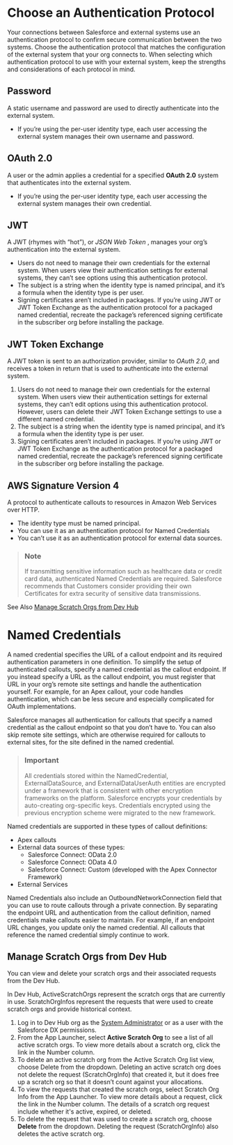 # Choose an Authentication Protocol

Your connections between Salesforce and external systems use an authentication protocol to confirm secure communication between the two systems.
Choose the authentication protocol that matches the configuration of the external system that your org connects to. 
When selecting which authentication protocol to use with your external system, keep the strengths and considerations of each protocol in mind.

## Password

A static username and password are used to directly authenticate into the external system.
-  If you’re using the per-user identity type, each user accessing the external system manages their own username and password.

## OAuth 2.0

A user or the admin applies a credential for a specified **OAuth 2.0** system that authenticates into the external system.
-  If you’re using the per-user identity type, each user accessing the external system manages their own credential.

## JWT

A JWT (rhymes with “hot”), or _JSON Web Token_ , manages your org’s authentication into the external system.
-  Users do not need to manage their own credentials for the external system. When users view their authentication settings for external systems, 
they can’t see options using this authentication protocol.
-  The subject is a string when the identity type is named principal, and it’s a formula when the identity type is per user.
-  Signing certificates aren’t included in packages. If you’re using JWT or JWT Token Exchange as the authentication protocol for 
a packaged named credential, recreate the package’s referenced signing certificate in the subscriber org before installing the package.

## JWT Token Exchange

A JWT token is sent to an authorization provider, similar to _OAuth 2.0_, and receives a token in return that is used to authenticate into the external system.
1.  Users do not need to manage their own credentials for the external system. When users view their authentication settings for external systems, 
they can’t edit options using this authentication protocol. However, users can delete their JWT Token Exchange settings to use a different named credential.
1.  The subject is a string when the identity type is named principal, and it’s a formula when the identity type is per user.
1.  Signing certificates aren’t included in packages. If you’re using JWT or JWT Token Exchange as the authentication protocol for a packaged named 
credential, recreate the package’s referenced signing certificate in the subscriber org before installing the package.

## AWS Signature Version 4

A protocol to authenticate callouts to resources in Amazon Web Services over HTTP.
-  The identity type must be named principal.
-  You can use it as an authentication protocol for Named Credentials
-  You can’t use it as an authentication protocol for external data sources.

>  ### Note
>  If transmitting sensitive information such as healthcare data or credit card data, authenticated Named Credentials are required. 
Salesforce recommends that Customers consider providing their own Certificates for extra security of sensitive data transmissions.

See Also [Manage Scratch Orgs from Dev Hub](#manage-scratch-orgs-from-dev-hub)

# Named Credentials

A named credential specifies the URL of a callout endpoint and its required authentication parameters in one definition. 
To simplify the setup of authenticated callouts, specify a named credential as the callout endpoint. If you instead specify a URL as the callout 
endpoint, you must register that URL in your org’s remote site settings and handle the authentication yourself. For example, for an Apex callout, 
your code handles authentication, which can be less secure and especially complicated for OAuth implementations.

Salesforce manages all authentication for callouts that specify a named credential as the callout endpoint so that you don’t have to. 
You can also skip remote site settings, which are otherwise required for callouts to external sites, for the site defined in the named credential.

>  ### Important
>  All credentials stored within the NamedCredential, ExternalDataSource, and ExternalDataUserAuth entities are encrypted under a framework that is 
consistent with other encryption frameworks on the platform. 
>  Salesforce encrypts your credentials by auto-creating org-specific keys. Credentials encrypted using the previous encryption scheme were migrated to the new framework.

Named credentials are supported in these types of callout definitions:
-  Apex callouts
-  External data sources of these types:
   -  Salesforce Connect: OData 2.0
   -  Salesforce Connect: OData 4.0
   -  Salesforce Connect: Custom (developed with the Apex Connector Framework)
-  External Services

Named Credentials also include an OutboundNetworkConnection field that you can use to route callouts through a private connection. 
By separating the endpoint URL and authentication from the callout definition, named credentials make callouts easier to maintain. For example, 
if an endpoint URL changes, you update only the named credential. All callouts that reference the named credential simply continue to work.

## Manage Scratch Orgs from Dev Hub

You can view and delete your scratch orgs and their associated requests from the Dev Hub.

In Dev Hub, ActiveScratchOrgs represent the scratch orgs that are currently in use. ScratchOrgInfos represent the requests that were used to create scratch orgs and provide historical context.
1.  Log in to Dev Hub org as the [System Administrator](https://help.salesforce.com/) or as a user with the Salesforce DX permissions.
1.  From the App Launcher, select **Active Scratch Org** to see a list of all active scratch orgs. 
    To view more details about a scratch org, click the link in the Number column.
1.  To delete an active scratch org from the Active Scratch Org list view, choose Delete from the dropdown.
     Deleting an active scratch org does not delete the request (ScratchOrgInfo) that created it, but it does free up a scratch org so that it doesn’t count against   your allocations.
1.  To view the requests that created the scratch orgs, select Scratch Org Info from the App Launcher.
To view more details about a request, click the link in the Number column. The details of a scratch org request include whether it's active, expired, or deleted.
1.  To delete the request that was used to create a scratch org, choose **Delete** from the dropdown.
Deleting the request (ScratchOrgInfo) also deletes the active scratch org.
